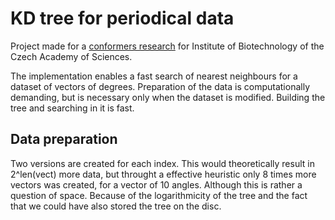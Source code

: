 # KD tree for periodical data
Project made for a [conformers research](https://blackbox.ibt.biocev.org/devel/conformers_cif.php?cifcode=1hmh) for Institute of Biotechnology of the Czech Academy of Sciences.

The implementation enables a fast search of nearest neighbours for a dataset of vectors of degrees. Preparation of the data is computationally demanding, but is necessary only when the dataset is modified. Building the tree and searching in it is fast.

## Data preparation
Two versions are created for each index. This would theoretically result in 2^len(vect) more data, but throught a effective heuristic only 8 times more vectors was created, for a vector of 10 angles. Although this is rather a question of space. Because of the logarithmicity of the tree and the fact that we could have also stored the tree on the disc. 
